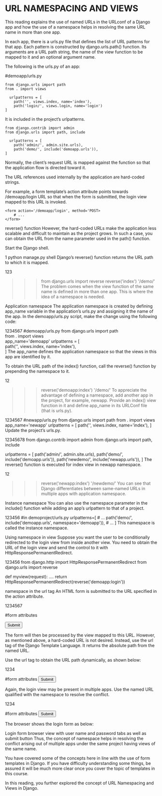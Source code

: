 # URL NAMESPACING AND VIEWS
This reading explains the use of named URLs in the URLconf of a Django app and how the use of a namespace helps in resolving the same URL name in more than one app.

In each app, there is a urls.py file that defines the list of URL patterns for that app. Each pattern is constructed by django.urls.path() function. Its arguments are a URL path string, the name of the view function to be mapped to it and an optional argument name.

The following is the urls.py of an app:


#demoapp/urls.py 

    from django.urls import path 
    from . import views 
    
      urlpatterns = [ 
        path('', views.index, name='index'), 
        path('login/', views.login, name='login') 
    ] 
It is included in the project’s urlpatterns.


    from django.contrib import admin 
    from django.urls import path, include 
    
      urlpatterns = [ 
        path('admin/', admin.site.urls), 
        path('demo/', include('demoapp.urls')), 
    ] 
Normally, the client’s request URL is mapped against the function so that the application flow is directed toward it. 

The URL references used internally by the application are hard-coded strings. 

For example, a form template’s action attribute points towards /demoapp/login URL so 
that when the form is submitted, the login view mapped to this URL is invoked. 


    <form action='/demoapp/login', method='POST> 
        # ...
    </form> 

reverse() function
However, the hard-coded URLs make the application less scalable and difficult to maintain as 
the project grows. In such a case, you can obtain the URL from the name parameter used in the path() function.

Start the Django shell.

1
python manage.py shell 
Django’s reverse() function returns the URL path to which it is mapped.

123
>>> from django.urls import reverse 
>>> reverse('index') 
'/demo/' 
The problem comes when the view function of the same name is defined in more than one app. This is where the idea of a namespace is needed.


Application namespace
The application namespace is created by defining app_name variable in the application’s urls.py and assigning it the name of the app. In the demoapp/urls.py script, make the change using the following code:

1234567
#demoapp/urls.py
from django.urls import path  
from . import views    
app_name='demoapp' 
urlpatterns = [  
    path('', views.index, name='index'),      
] 
The app_name defines the application namespace so that the views in this app are identified by it.

To obtain the URL path of the index() function, call the reverse() function by prepending the namespace to it.

12
>>> reverse('demoapp:index') 
'/demo/' 
To appreciate the advantage of defining a namespace, add another app in the project, for example, newapp. Provide an index() view function in it and define app_name in its URLConf file (that is urls.py).

1234567
#newapp/urls.py 
from django.urls import path 
from . import views 
app_name='newapp' 
urlpatterns = [ 
    path('', views.index, name='index'), 
] 
Update the project’s urls.py.

12345678
from django.contrib import admin 
from django.urls import path, include 

urlpatterns = [ 
    path('admin/', admin.site.urls), 
    path('demo/', include('demoapp.urls')), 
    path('newdemo/', include('newapp.urls')), 
] 
The reverse() function is executed for index view in newapp namespace.

12
>>> reverse('newapp:index') 
'/newdemo/' 
You can see that Django differentiates between same-named URLs in multiple apps with application namespace.


Instance namespace
You can also use the namespace parameter in the include() function while adding an app’s urlpattern to that of a project.

123456
#in demoproject/urls.py 
urlpatterns=[ 
    # ... 
    path('demo/', include('demoapp.urls', namespace='demoapp')), 
    # ... 
] 
This namespace is called the instance namespace.


Using namespace in view
Suppose you want the user to be conditionally redirected to the login view from inside another view. You need to obtain the URL of the login view and send the control to it with HttpResponsePermanentRedirect.

123456
from django.http import HttpResponsePermanentRedirect 
from django.urls import reverse 
  
def myview(request): 
    .... 
    return HttpResponsePermanentRedirect(reverse('demoapp:login'))

namespace in the url tag
An HTML form is submitted to the URL specified in the action attribute.

1234567
<form action="/demoapp/login" method="post"> 

#form attributes 

<input type='submit'> 

</form> 
The form will then be processed by the view mapped to this URL. However, as mentioned above, a hard-coded URL is not desired. Instead, use the url tag of the Django Template Language. It returns the absolute path from the named URL. 

Use the url tag to obtain the URL path dynamically, as shown below:

1234
<form action="{% url 'login' %}" method="post"> 
#form attributes 
<input type='submit'> 
</form> 
Again, the login view may be present in multiple apps. Use the named URL qualified with the namespace to resolve the conflict.

1234
<form action="{% url 'demoapp:login' %}" method="post"> 
#form attributes 
<input type='submit'> 
</form> 
The browser shows the login form as below:

Login form browser view with user name and password tabs as well as submit button
Thus, the concept of namespace helps in resolving the conflict arising out of multiple apps under the same project having views of the same name.

You have covered some of the concepts here in line with the use of form templates in Django. If you have difficulty understanding some things, be assured it  will be much more clear once you cover the topic of templates in this course.

In this reading, you further explored the concept of URL Namespacing and Views in Django. 
